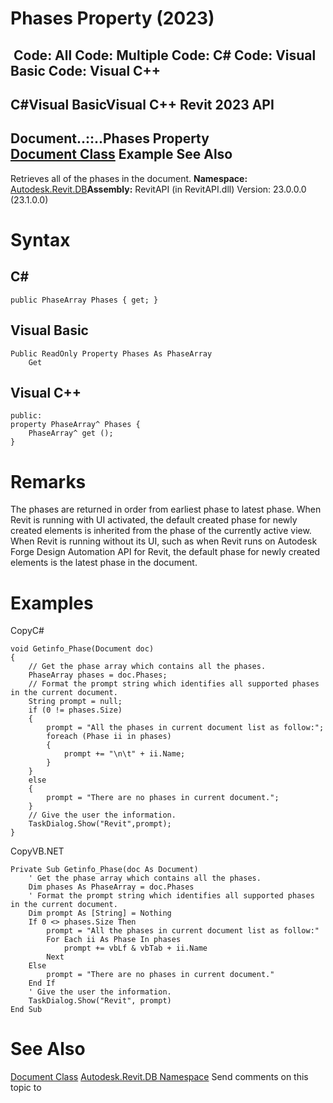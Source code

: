 # Phases Property (2023)

﻿
 Code: All Code: Multiple Code: C# Code: Visual Basic Code: Visual C++   
---  
C#Visual BasicVisual C++
Revit 2023 API  
---  
Document..::..Phases Property   
[Document Class](db03274b-a107-aa32-9034-f3e0df4bb1ec.md "Document Class") Example See Also  
---  
Retrieves all of the phases in the document.
**Namespace:** [Autodesk.Revit.DB](87546ba7-461b-c646-cbb1-2cb8f5bff8b2.md "Autodesk.Revit.DB Namespace")**Assembly:** RevitAPI (in RevitAPI.dll) Version: 23.0.0.0 (23.1.0.0)
# Syntax
C#  
---  
```text
public PhaseArray Phases { get; }
```
  
Visual Basic  
---  
```text
Public ReadOnly Property Phases As PhaseArray
	Get
```
  
Visual C++  
---  
```text
public:
property PhaseArray^ Phases {
	PhaseArray^ get ();
}
```
  
# Remarks
The phases are returned in order from earliest phase to latest phase.
When Revit is running with UI activated, the default created phase for newly created elements is inherited from the phase of the currently active view.
When Revit is running without its UI, such as when Revit runs on Autodesk Forge Design Automation API for Revit, the default phase for newly created elements is the latest phase in the document.
# Examples
CopyC#
```text
void Getinfo_Phase(Document doc)
{
    // Get the phase array which contains all the phases.
    PhaseArray phases = doc.Phases;
    // Format the prompt string which identifies all supported phases in the current document.
    String prompt = null;
    if (0 != phases.Size)
    {
        prompt = "All the phases in current document list as follow:";
        foreach (Phase ii in phases)
        {
            prompt += "\n\t" + ii.Name;
        }
    }
    else
    {
        prompt = "There are no phases in current document.";
    }
    // Give the user the information.
    TaskDialog.Show("Revit",prompt);
}
```

CopyVB.NET
```text
Private Sub Getinfo_Phase(doc As Document)
    ' Get the phase array which contains all the phases.
    Dim phases As PhaseArray = doc.Phases
    ' Format the prompt string which identifies all supported phases in the current document.
    Dim prompt As [String] = Nothing
    If 0 <> phases.Size Then
        prompt = "All the phases in current document list as follow:"
        For Each ii As Phase In phases
            prompt += vbLf & vbTab + ii.Name
        Next
    Else
        prompt = "There are no phases in current document."
    End If
    ' Give the user the information.
    TaskDialog.Show("Revit", prompt)
End Sub
```

# See Also
[Document Class](db03274b-a107-aa32-9034-f3e0df4bb1ec.md "Document Class")
[Autodesk.Revit.DB Namespace](87546ba7-461b-c646-cbb1-2cb8f5bff8b2.md "Autodesk.Revit.DB Namespace")
Send comments on this topic to 